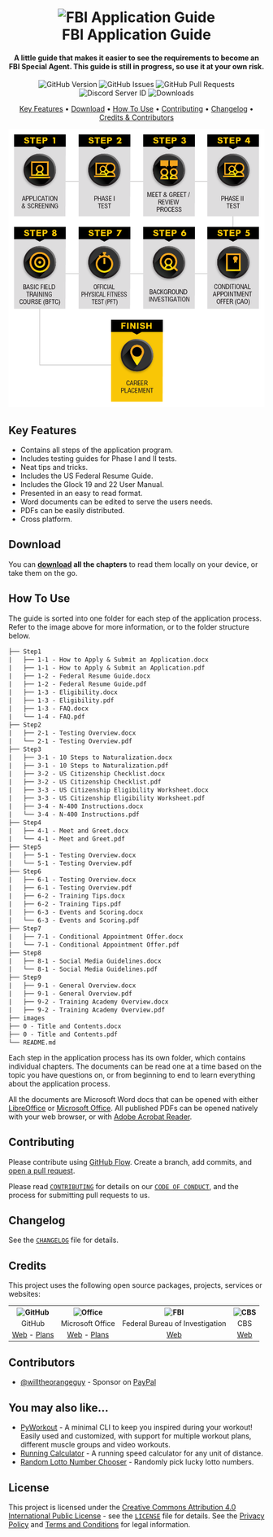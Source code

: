 <!-- Logo -->
<h1 align="center">
  <img src="https://upload.wikimedia.org/wikipedia/commons/d/da/Seal_of_the_Federal_Bureau_of_Investigation.svg" height="250px" width="400px" alt="FBI Application Guide">
  <br>
  FBI Application Guide
  <br>
</h1>

<!-- Copy -->
<h4 align="center">A little guide that makes it easier to see the requirements to become an FBI Special Agent. This guide is still in progress, so use it at your own risk.</h4>

<!-- Badges -->
<div align="center">
    <!-- Version -->
  <img alt="GitHub Version" src="https://img.shields.io/github/v/release/willtheorangeguy/FBI-Application-Guide">
  <!-- Issues -->
  <img alt="GitHub Issues" src="https://img.shields.io/github/issues/willtheorangeguy/FBI-Application-Guide">
  <!-- Pull Requests -->
  <img alt="GitHub Pull Requests" src="https://img.shields.io/github/issues-pr/willtheorangeguy/FBI-Application-Guide">
  <!-- Discord -->
  <img alt="Discord Server ID" src="https://img.shields.io/discord/957430856899776592">
  <!-- Downloads -->
  <img alt="Downloads" src="https://img.shields.io/github/downloads/willtheorangeguy/FBI-Application-Guide/total">
</div>

<!-- Navigation -->
<p align="center">
  <a href="#key-features">Key Features</a> •
  <a href="#download">Download</a> •
  <a href="#how-to-use">How To Use</a> •
  <a href="#contributing">Contributing</a> •
  <a href="#changelog">Changelog</a> •
  <a href="#credits">Credits & Contributors</a>
</p>

<!-- Screenshot(s) -->
![Application Process](https://raw.githubusercontent.com/willtheorangeguy/FBI-Application-Guide/master/images/intro.png)

## Key Features

* Contains all steps of the application program.
* Includes testing guides for Phase I and II tests.
* Neat tips and tricks.
* Includes the US Federal Resume Guide.
* Includes the Glock 19 and 22 User Manual.
* Presented in an easy to read format.
* Word documents can be edited to serve the users needs.
* PDFs can be easily distributed.
* Cross platform.

## Download

You can **[download](https://github.com/willtheorangeguy/FBI-Application-Guide/archive/refs/heads/master.zip) all the chapters** to read them locally on your device, or take them on the go.

## How To Use

The guide is sorted into one folder for each step of the application process. Refer to the image above for more information, or to the folder structure below.

```text
├── Step1
|   ├── 1-1 - How to Apply & Submit an Application.docx
|   ├── 1-1 - How to Apply & Submit an Application.pdf
|   ├── 1-2 - Federal Resume Guide.docx
|   ├── 1-2 - Federal Resume Guide.pdf
|   ├── 1-3 - Eligibility.docx
|   ├── 1-3 - Eligibility.pdf
|   ├── 1-3 - FAQ.docx
|   └── 1-4 - FAQ.pdf
├── Step2
|   ├── 2-1 - Testing Overview.docx
|   └── 2-1 - Testing Overview.pdf
├── Step3
|   ├── 3-1 - 10 Steps to Naturalization.docx
|   ├── 3-1 - 10 Steps to Naturalization.pdf
|   ├── 3-2 - US Citizenship Checklist.docx
|   ├── 3-2 - US Citizenship Checklist.pdf
|   ├── 3-3 - US Citizenship Eligibility Worksheet.docx
|   ├── 3-3 - US Citizenship Eligibility Worksheet.pdf
|   ├── 3-4 - N-400 Instructions.docx
|   └── 3-4 - N-400 Instructions.pdf
├── Step4
|   ├── 4-1 - Meet and Greet.docx
|   └── 4-1 - Meet and Greet.pdf
├── Step5
|   ├── 5-1 - Testing Overview.docx
|   └── 5-1 - Testing Overview.pdf
├── Step6
|   ├── 6-1 - Testing Overview.docx
|   ├── 6-1 - Testing Overview.pdf
|   ├── 6-2 - Training Tips.docx
|   ├── 6-2 - Training Tips.pdf
|   ├── 6-3 - Events and Scoring.docx
|   └── 6-3 - Events and Scoring.pdf
├── Step7
|   ├── 7-1 - Conditional Appointment Offer.docx
|   └── 7-1 - Conditional Appointment Offer.pdf
├── Step8
|   ├── 8-1 - Social Media Guidelines.docx
|   └── 8-1 - Social Media Guidelines.pdf
├── Step9
|   ├── 9-1 - General Overview.docx
|   ├── 9-1 - General Overview.pdf
|   ├── 9-2 - Training Academy Overview.docx
|   ├── 9-2 - Training Academy Overview.pdf
├── images
├── 0 - Title and Contents.docx
├── 0 - Title and Contents.pdf
└── README.md
```

Each step in the application process has its own folder, which contains individual chapters. The documents can be read one at a time based on the topic you have questions on, or from beginning to end to learn everything about the application process.

All the documents are Microsoft Word docs that can be opened with either [LibreOffice](https://www.libreoffice.org/download/download/) or [Microsoft Office](https://support.microsoft.com/en-us/office/download-and-install-or-reinstall-microsoft-365-or-office-2021-on-a-pc-or-mac-4414eaaf-0478-48be-9c42-23adc4716658). All published PDFs can be opened natively with your web browser, or with [Adobe Acrobat Reader](https://get.adobe.com/reader/).

## Contributing

Please contribute using [GitHub Flow](https://guides.github.com/introduction/flow). Create a branch, add commits, and [open a pull request](https://github.com/willtheorangeguy/FBI-Application-Guide/compare).

Please read [`CONTRIBUTING`](CONTRIBUTING.md) for details on our [`CODE OF CONDUCT`](CODE_OF_CONDUCT.md), and the process for submitting pull requests to us.

## Changelog

See the [`CHANGELOG`](CHANGELOG.md) file for details.

## Credits

This project uses the following open source packages, projects, services or websites:

<!-- Credits Table -->
<table>
  <tr>
    <th align="center"><img src="https://applets.imgix.net/https%3A%2F%2Fassets.ifttt.com%2Fimages%2Fchannels%2F2107379463%2Ficons%2Fmonochrome_large.png?w=240&h=240&s=8a19bbc158996d098e2fb18310ba7f33" width="150" height="150" alt="GitHub"/></th>
    <th align="center"><img src="https://upload.wikimedia.org/wikipedia/commons/4/49/Office_2021.png" width="150" height="150" alt="Office"/></th>
    <th align="center"><img src="https://upload.wikimedia.org/wikipedia/commons/d/da/Seal_of_the_Federal_Bureau_of_Investigation.svg" width="150" height="150" alt="FBI"/></th>
    <th align="center"><img src="https://yt3.ggpht.com/ytc/AKedOLQhzc1F2TZfVO42fdOsM0d6L9dJpiMBkVejLUtFVw=s900-c-k-c0x00ffffff-no-rj" width="150" height="150" alt="CBS"/></th>
  </tr>
  <tr>
    <td align="center">GitHub</td>
    <td align="center">Microsoft Office</td>
    <td align="center">Federal Bureau of Investigation</td>
    <td align="center">CBS</td>
  </tr>
  <tr>
    <td align="center"><a href="https://github.com/">Web</a> - <a href="https://github.com/pricing">Plans</a></td>
    <td align="center"><a href="https://www.office.com/">Web</a> - <a href="https://www.microsoft.com/en-ca/microsoft-365/buy/compare-all-microsoft-365-products?=&activetab=tab:primaryr1&rtc=1">Plans</a></td>
    <td align="center"><a href="https://www.fbi.gov/">Web</a></td>
    <td align="center"><a href="https://www.cbs.com/shows/fbi/">Web</a></td>
  </tr>
</table>

## Contributors

* [@willtheorangeguy](https://github.com/willtheorangeguy) - Sponsor on [PayPal](https://paypal.me/wvdg44?country.x=CA&locale.x=en_US)

## You may also like...

* [PyWorkout](https://github.com/willtheorangeguy/PyWorkout) - A minimal CLI to keep you inspired during your workout! Easily used and customized, with support for multiple workout plans, different muscle groups and video workouts.
* [Running Calculator](https://github.com/willtheorangeguy/Running-Calculator) - A running speed calculator for any unit of distance.
* [Random Lotto Number Chooser](https://github.com/willtheorangeguy/Random-Lotto-Number-Chooser) - Randomly pick lucky lotto numbers.

## License

This project is licensed under the [Creative Commons Attribution 4.0 International Public License](https://creativecommons.org/licenses/by/4.0/) - see the [`LICENSE`](LICENSE.md) file for details. See the [Privacy Policy](https://github.com/willtheorangeguy/FBI-Application-Guide/blob/main/docs/legal/PRIVACY.md) and [Terms and Conditions](https://github.com/willtheorangeguy/FBI-Application-Guide/blob/main/docs/legal/TERMS.md) for legal information.
